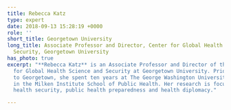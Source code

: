 ```yaml
---
title: Rebecca Katz
type: expert
date: 2018-09-13 15:28:19 +0000
role: ''
short_title: Georgetown University
long_title: Associate Professor and Director, Center for Global Health Science and
  Security, Georgetown University
has_photo: true
excerpt: "**Rebecca Katz** is an Associate Professor and Director of the Center
  for Global Health Science and Security at Georgetown University. Prior to coming
  to Georgetown, she spent ten years at The George Washington University as faculty
  in the Milken Institute School of Public Health. Her research is focused on global
  health security, public health preparedness and health diplomacy."

---
```

